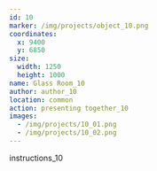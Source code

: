 ```yaml
---
id: 10
marker: /img/projects/object_10.png
coordinates:
  x: 9400
  y: 6850
size:
  width: 1250
  height: 1000
name: Glass Room_10
author: author_10
location: common
action: presenting together_10
images:
  - /img/projects/10_01.png
  - /img/projects/10_02.png
---
```


instructions_10
